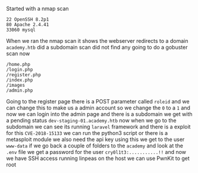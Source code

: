 Started with a nmap scan
```
22 OpenSSH 8.2p1
80 Apache 2.4.41
33060 mysql
```
When we ran the nmap scan it shows the webserver redirects to a domain `academy.htb` did a subdomain scan did not find any going to do a gobuster scan now
```
/home.php
/login.php
/register.php
/index.php
/images
/admin.php
```
Going to the register page there is a POST parameter called `roleid` and we can change this to make us a admin account so we change the `0` to a `1` and now we can login into the admin page and there is a subdomain we get with a pending status `dev-staging-01.academy.htb` now when we go to the subdomain we can see its running `laravel` framework and there is a exploit for this `CVE-2018-15133` we can run the python3 script or there is a metasploit module we also need the api key using this we get to the user `www-data` if we go back a couple of folders to the `academy` and look at the `.env` file we get a password for the user `cry0l1t3:...........!!` and now we have SSH access running linpeas on the host we can use PwnKit to get root 